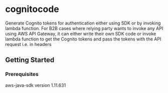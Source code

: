 # cognitocode
Generate Cognito tokens for authentication either using SDK or by invoking lambda function. For B2B cases where relying party wants to invoke any API using AWS API Gateway, it can either write their own SDK code or invoke lambda function to get the Cognito tokens and pass the tokens with the API request i.e. in headers
## Getting Started
### Prerequisites
aws-java-sdk version 1.11.631

